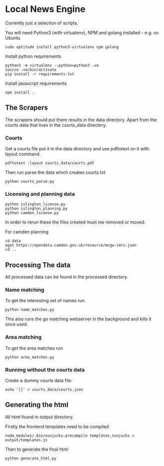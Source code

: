 # Local News Engine

Currently just a selection of scripts.

You will need Python3 (with virtualenv), NPM and golang installed - e.g. on Ubuntu

```
sudo aptitude install python3-virtualenv npm golang
```

Install python requirements
```
python3 -m virtualenv --python=python3 .ve
source .ve/bin/activate
pip install -r requirements.txt
```

Install javascript requirements
```
npm install .
```


## The Scrapers

The scrapers should put there results in the data directory. Apart from the courts data that lives in the courts_data directory.

### Courts

Get a courts file put it in the data directory and use pdftotext on it with layout command.

```
pdftotext -layout courts_data/courts.pdf
```
Then run parse the data which creates courts.txt

```
python courts_parse.py
```

### Licensing and planning data

```
python islington_license.py 
python islington_planning.py 
python camden_license.py 
```
In order to rerun these the files created must me removed or moved.

For camden planning

```
cd data
wget https://opendata.camden.gov.uk/resource/mcgw-i4rx.json
cd ..
```


## Processing The data

All processed data can be found in the processed directory.

### Name matching

To get the interesting set of names run

```
python name_matches.py
```

This also runs the go matching webserver in the background and kills it once used.

### Area matching

To get the area matches run 
```
python area_matches.py
```

### Running without the courts data

Create a dummy courts data file:

```
echo '[]' > courts_data/courts.json 
```

## Generating the html

All html found in output directory.

Firstly the frontend templates need to be compiled
```
node_modules/.bin/nunjucks-precompile templates_nunjucks > output/templates.js
```

Then to generate the final html

```
python generate_html.py
```


